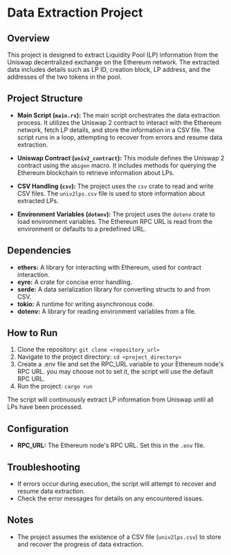 # Data Extraction Project

## Overview

This project is designed to extract Liquidity Pool (LP) information from the Uniswap decentralized exchange on the Ethereum network. The extracted data includes details such as LP ID, creation block, LP address, and the addresses of the two tokens in the pool.

## Project Structure

- **Main Script (`main.rs`):** The main script orchestrates the data extraction process. It utilizes the Uniswap 2 contract to interact with the Ethereum network, fetch LP details, and store the information in a CSV file. The script runs in a loop, attempting to recover from errors and resume data extraction.

- **Uniswap Contract (`univ2_contract`):** This module defines the Uniswap 2 contract using the `abigen` macro. It includes methods for querying the Ethereum blockchain to retrieve information about LPs.

- **CSV Handling (`csv`):** The project uses the `csv` crate to read and write CSV files. The `univ2lps.csv` file is used to store information about extracted LPs.

- **Environment Variables (`dotenv`):** The project uses the `dotenv` crate to load environment variables. The Ethereum RPC URL is read from the environment or defaults to a predefined URL.

## Dependencies

- **ethers:** A library for interacting with Ethereum, used for contract interaction.
- **eyre:** A crate for concise error handling.
- **serde:** A data serialization library for converting structs to and from CSV.
- **tokio:** A runtime for writing asynchronous code.
- **dotenv:** A library for reading environment variables from a file.

## How to Run

1. Clone the repository: `git clone <repository_url>`
2. Navigate to the project directory: `cd <project_directory>`
3. Create a .env file and set the RPC_URL variable to your Ethereum node's RPC URL. you may choose not to set it, the script will use the default RPC URL.
4. Run the project: `cargo run`

The script will continuously extract LP information from Uniswap until all LPs have been processed.

## Configuration

- **RPC_URL:** The Ethereum node's RPC URL. Set this in the `.env` file.

## Troubleshooting

- If errors occur during execution, the script will attempt to recover and resume data extraction.
- Check the error messages for details on any encountered issues.

## Notes

- The project assumes the existence of a CSV file (`univ2lps.csv`) to store and recover the progress of data extraction.
